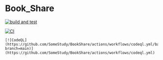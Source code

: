 # Book_Share


[![build and test](https://github.com/SomeStudy/BookShare/actions/workflows/FirstStage.yml/badge.svg?branch=main)](https://github.com/SomeStudy/BookShare/actions/workflows/FirstStage.yml)



[![CI](https://github.com/SomeStudy/BookShare/actions/workflows/CI.yml/badge.svg?branch=main)](https://github.com/SomeStudy/BookShare/actions/workflows/CI.yml)




    [![CodeQL](https://github.com/SomeStudy/BookShare/actions/workflows/codeql.yml/badge.svg?branch=main)](https://github.com/SomeStudy/BookShare/actions/workflows/codeql.yml)
